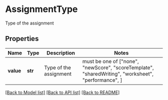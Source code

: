 # AssignmentType

Type of the assignment

## Properties
Name | Type | Description | Notes
------------ | ------------- | ------------- | -------------
**value** | **str** | Type of the assignment |  must be one of ["none", "newScore", "scoreTemplate", "sharedWriting", "worksheet", "performance", ]

[[Back to Model list]](../README.md#documentation-for-models) [[Back to API list]](../README.md#documentation-for-api-endpoints) [[Back to README]](../README.md)


